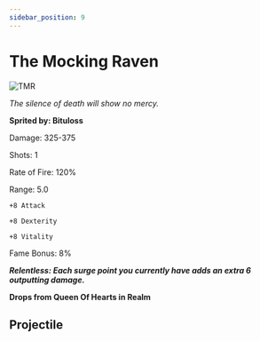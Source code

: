 ```yaml
---
sidebar_position: 9
---
```


# The Mocking Raven

![TMR](https://vwiki.valorserver.com/api/item/picture/the%20mocking%20raven)

<i>The silence of death will show no mercy.</i>

**Sprited by: Bituloss**

Damage: 325-375

Shots: 1

Rate of Fire: 120%

Range: 5.0

    +8 Attack
    
    +8 Dexterity
    
    +8 Vitality

Fame Bonus: 8%

***Relentless: Each surge point you currently have adds an extra 6 outputting damage.***

**Drops from Queen Of Hearts in Realm**

## Projectile
